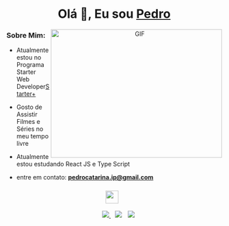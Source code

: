 <h1 align="center">Olá 👋, Eu sou <a href="https://github.com/Pedro9185" target="blank">
Pedro</a></h1>




<a target="_blank" align="center">
  <img align="right" top="500" height="300" width="400" alt="GIF" src="https://media.giphy.com/media/SWoSkN6DxTszqIKEqv/giphy.gif">
</a>



### Sobre Mim:

- Atualmente estou no Programa Starter Web Developer<a href="https://www.growdev.com.br/starter-2" target="blank">Starter+</a>


- Gosto de Assistir Filmes e Séries no meu tempo livre

- Atualmente estou estudando React JS e Type Script 

- entre em contato: **pedrocatarina.ip@gmail.com**



<h3 align ="center"> <img src="https://media.giphy.com/media/iY8CRBdQXODJSCERIr/giphy.gif" width="30" height="30" style="margin-right: 10px;"></h3>

<p align="center">

 <div align ="center"  class="icons-social" style="margin-left: 10px;">
	

 <a style="margin-left: 10px;"  target="_blank" href="https://www.linkedin.com/in/pedro-henrique-21044b254/">
		<img src="https://img.icons8.com/doodle/40/000000/linkedin--v2.png">
</a>
	 
 <a style="margin-left: 10px;" target="_blank" href="https://github.com/Pedro9185" >
		<img src="https://img.icons8.com/doodle/40/000000/github--v1.png"></a>
	 
 <a style="margin-left: 10px;" target="_blank" href="https://www.instagram.com/pedrim.dev/" >
		<img src="https://img.icons8.com/doodle/40/000000/instagram-new--v2.png">		
	</a>
	
</div>		

</p>
